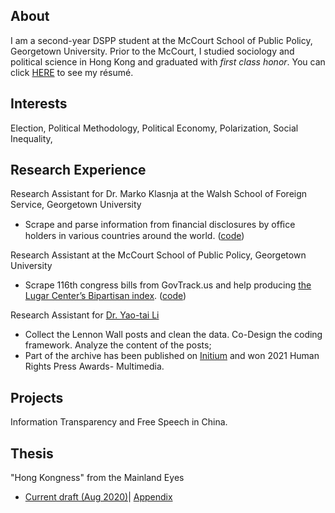 ## About
I am a second-year DSPP student at the McCourt School of Public Policy, Georgetown University. Prior to the McCourt, I studied sociology and political science in Hong Kong and graduated with _first class honor_. You can click [HERE](https://www.dropbox.com/s/jvz2p8jc68nat5r/cv.pdf?dl=0) to see my résumé.

## Interests

Election, Political Methodology, Political Economy, Polarization, Social Inequality, 

## Research Experience
Research Assistant for Dr. Marko Klasnja at the Walsh School of Foreign Service, Georgetown University
- Scrape and parse information from ﬁnancial disclosures by ofﬁce holders in various countries around the world. ([code](https://github.com/ccxzhang/scrapers-and-parsers))

Research Assistant at the McCourt School of Public Policy, Georgetown University
- Scrape 116th congress bills from GovTrack.us and help producing [the Lugar Center’s Bipartisan index](https://www.thelugarcenter.org/ourwork-Bipartisan-Index.html). ([code](https://github.com/ccxzhang/scrapers-and-parsers))

Research Assistant for [Dr. Yao-tai Li](https://yaotaili.wordpress.com/about/)
- Collect the Lennon Wall posts and clean the data. Co-Design the coding framework. Analyze the content of the posts; 
- Part of the archive has been published on [Initium](https://theinitium.com/project/20200701-hongkong-lennon-wall-collection/#/) and won 2021 Human Rights Press Awards- Multimedia. 

## Projects
Information Transparency and Free Speech in China.


## Thesis 
"Hong Kongness" from the Mainland Eyes 
- [Current draft (Aug 2020)](Project/Hong_Kongness_from_the_Mainland_Eyes.pdf)| [Appendix]()


